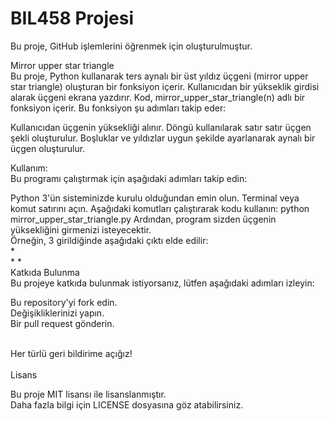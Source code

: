 # BIL458 Projesi
Bu proje, GitHub işlemlerini öğrenmek için oluşturulmuştur.

Mirror upper star triangle <br/>
Bu proje, Python kullanarak ters aynalı bir üst yıldız üçgeni (mirror upper star triangle) oluşturan bir fonksiyon içerir. Kullanıcıdan bir yükseklik girdisi alarak üçgeni ekrana yazdırır.
Kod, mirror_upper_star_triangle(n) adlı bir fonksiyon içerir. Bu fonksiyon şu adımları takip eder:

 Kullanıcıdan üçgenin yüksekliği alınır.
 Döngü kullanılarak satır satır üçgen şekli oluşturulur.
 Boşluklar ve yıldızlar uygun şekilde ayarlanarak aynalı bir üçgen oluşturulur.

 Kullanım:<br/>
 Bu programı çalıştırmak için aşağıdaki adımları takip edin:<br/>

 Python 3'ün sisteminizde kurulu olduğundan emin olun.
 Terminal veya komut satırını açın.
 Aşağıdaki komutları çalıştırarak kodu kullanın:
 python mirror_upper_star_triangle.py
 Ardından, program sizden üçgenin yüksekliğini girmenizi isteyecektir.<br/> Örneğin, 3 girildiğinde aşağıdaki çıktı elde edilir: <br/>  *
<br/>                                                                                                                                  * * <br/>
Katkıda Bulunma <br/>
Bu projeye katkıda bulunmak istiyorsanız, lütfen aşağıdaki adımları izleyin:

 Bu repository'yi fork edin.<br/>
 Değişikliklerinizi yapın.<br/>
 Bir pull request gönderin.<br/>
 <br/>
 
 Her türlü geri bildirime açığız!<br/>
<br/>
 Lisans <br/>
 
 Bu proje MIT lisansı ile lisanslanmıştır. <br/> Daha fazla bilgi için LICENSE dosyasına göz atabilirsiniz.                                                                  


